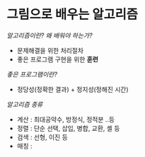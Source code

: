 # 그림으로 배우는 알고리즘

*알고리즘이란? 왜 배워야 하는가?*
- 문제해결을 위한 처리절차
- 좋은 프로그램 구현을 위한 **훈련**

*좋은 프로그램이란?*
- 정당성(정확한 결과) + 정지성(정해진 시간)

*알고리즘 종류*

- 계산 : 최대공약수, 방정식, 정적분 ..등
- 정렬 : 단순 선택, 삽입, 병합, 교환, 셸 등
- 검색 : 선형, 이진 등
- 매칭 : 

<!--stackedit_data:
eyJoaXN0b3J5IjpbLTY1OTcwNjY2LC0yNzgwOTI4MDddfQ==
-->